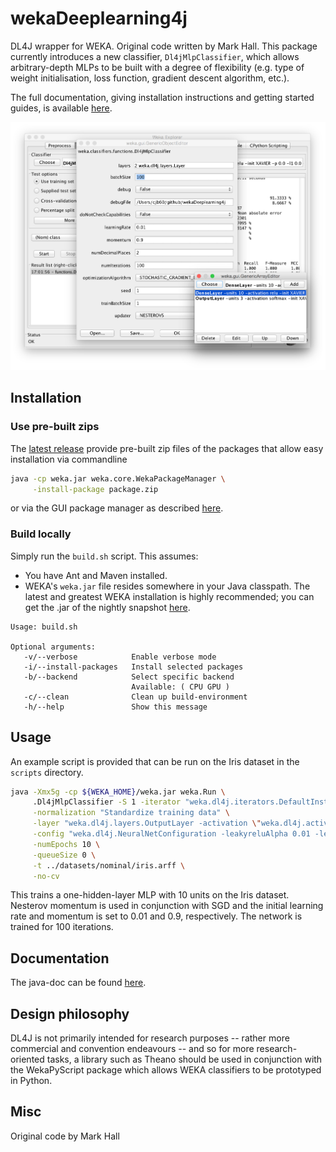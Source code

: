 # wekaDeeplearning4j
DL4J wrapper for WEKA. Original code written by Mark Hall. This package currently introduces a new classifier,
`Dl4jMlpClassifier`, which allows arbitrary-depth MLPs to be built with a degree of flexibility (e.g. type of weight initialisation,
loss function, gradient descent algorithm, etc.).

The full documentation, giving installation instructions and getting started guides, is available [here](https://deeplearning.cms.waikato.ac.nz/).

![Weka workbench GUI](docs/img/gui.png)

## Installation
### Use pre-built zips
The [latest release](https://github.com/Waikato/wekaDeeplearning4j/releases/latest) provide pre-built zip files of the packages that allow easy installation via commandline
```bash
java -cp weka.jar weka.core.WekaPackageManager \
     -install-package package.zip
```

or via the GUI package manager as described [here](http://weka.wikispaces.com/How+do+I+use+the+package+manager%3F#toc2).

### Build locally
Simply run the `build.sh` script. This assumes:
* You have Ant and Maven installed.
* WEKA's `weka.jar` file resides somewhere in your Java classpath. The latest and greatest WEKA installation is highly recommended; you
  can get the .jar of the nightly snapshot [here](http://www.cs.waikato.ac.nz/~ml/weka/snapshots/developer-branch.zip).

```
Usage: build.sh

Optional arguments:
   -v/--verbose            Enable verbose mode
   -i/--install-packages   Install selected packages
   -b/--backend            Select specific backend 
                           Available: ( CPU GPU )
   -c/--clean              Clean up build-environment
   -h/--help               Show this message
```

## Usage

An example script is provided that can be run on the Iris dataset in the `scripts` directory.

```bash
java -Xmx5g -cp ${WEKA_HOME}/weka.jar weka.Run \
     .Dl4jMlpClassifier -S 1 -iterator "weka.dl4j.iterators.DefaultInstancesIterator -bs 1" \
     -normalization "Standardize training data" \
     -layer "weka.dl4j.layers.OutputLayer -activation \"weka.dl4j.activations.ActivationSoftmax \" -adamMeanDecay 0.9 -adamVarDecay 0.999 -biasInit 1.0 -l1Bias 0.0 -l2Bias 0.0 -blr 0.01 -dist \"weka.dl4j.distribution.NormalDistribution -mean 0.001 -std 1.0\" -dropout 0.0 -epsilon 1.0E-6 -gradientNormalization None -gradNormThreshold 1.0 -L1 0.0 -L2 0.0 -name \"Output layer\" -lr 0.01 -lossFn \"weka.dl4j.lossfunctions.LossMCXENT \" -momentum 0.9 -rho 0.0 -rmsDecay 0.95 -updater NESTEROVS -weightInit XAVIER" \
     -config "weka.dl4j.NeuralNetConfiguration -leakyreluAlpha 0.01 -learningRatePolicy None -lrPolicyDecayRate NaN -lrPolicyPower NaN -lrPolicySteps NaN -maxNumLineSearchIterations 5 -minimize -numIterations 1 -algorithm STOCHASTIC_GRADIENT_DESCENT -stepFunction \"weka.dl4j.stepfunctions.NegativeGradientStepFunction \" -useRegularization" \
     -numEpochs 10 \
     -queueSize 0 \
     -t ../datasets/nominal/iris.arff \
     -no-cv

```

This trains a one-hidden-layer MLP with 10 units on the Iris dataset. Nesterov momentum is used in conjunction with SGD and the initial
learning rate and momentum is set to 0.01 and 0.9, respectively. The network is trained for 100 iterations.

## Documentation

The java-doc can be found [here](https://waikato.github.io/wekaDeeplearning4j/doc/).

## Design philosophy

DL4J is not primarily intended for research purposes -- rather more commercial and convention endeavours -- and so for more research-oriented
tasks, a library such as Theano should be used in conjunction with the WekaPyScript package which allows WEKA classifiers to be prototyped in
Python.

## Misc
Original code by Mark Hall
